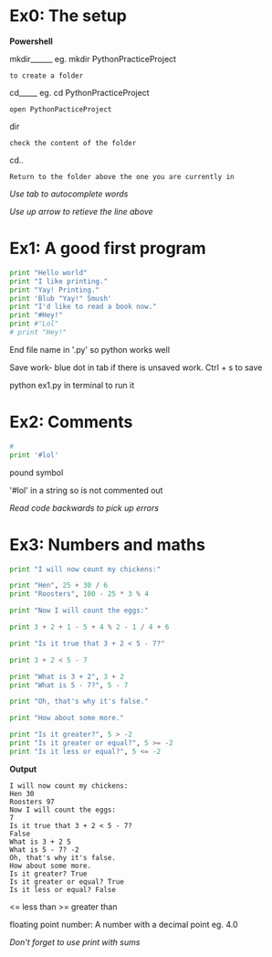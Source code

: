 # Ex0: The setup
**Powershell**

mkdir______     eg. mkdir PythonPracticeProject
    
    to create a folder

cd_____     eg. cd PythonPracticeProject
    
    open PythonPacticeProject
  
 dir
    
    check the content of the folder
  
 cd..
    
    Return to the folder above the one you are currently in
  
*Use tab to autocomplete words*

*Use up arrow to retieve the line above*

# Ex1: A good first program
```python
print "Hello world"
print "I like printing."
print "Yay! Printing."
print 'Blub "Yay!" Smush'
print "I'd like to read a book now."
print "#Hey!"
print #"Lol"
# print "Hey!"
```
End file name in '.py' so python works well

Save work- blue dot in tab if there is unsaved work. Ctrl + s to save

python ex1.py in terminal to run it

# Ex2: Comments
```python
#
print '#lol'
```
pound symbol

'#lol' in a string so is not commented out

*Read code backwards to pick up errors*

# Ex3: Numbers and maths
```python
print "I will now count my chickens:"

print "Hen", 25 + 30 / 6
print "Roosters", 100 - 25 * 3 % 4

print "Now I will count the eggs:"

print 3 + 2 + 1 - 5 + 4 % 2 - 1 / 4 + 6

print "Is it true that 3 + 2 < 5 - 7?"

print 3 + 2 < 5 - 7

print "What is 3 + 2", 3 + 2
print "What is 5 - 7?", 5 - 7

print "Oh, that's why it's false."

print "How about some more."

print "Is it greater?", 5 > -2
print "Is it greater or equal?", 5 >= -2
print "Is it less or equal?", 5 <= -2
```
**Output**
```
I will now count my chickens:
Hen 30
Roosters 97
Now I will count the eggs:
7
Is it true that 3 + 2 < 5 - 7?
False
What is 3 + 2 5
What is 5 - 7? -2
Oh, that's why it's false.
How about some more.
Is it greater? True
Is it greater or equal? True
Is it less or equal? False
```
<= less than   >= greater than

floating point number: A number with a decimal point eg. 4.0

*Don't forget to use print with sums*
